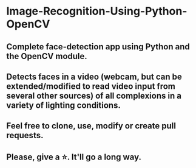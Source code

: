 # Image-Recognition-Using-Python-OpenCV

## Complete face-detection app using Python and the OpenCV module.

## Detects faces in a video (webcam, but can be extended/modified to read video input from several other sources) of all complexions in a variety of lighting conditions.

## Feel free to clone, use, modify or create pull requests.

## Please, give a :star:. It'll go a long way.

